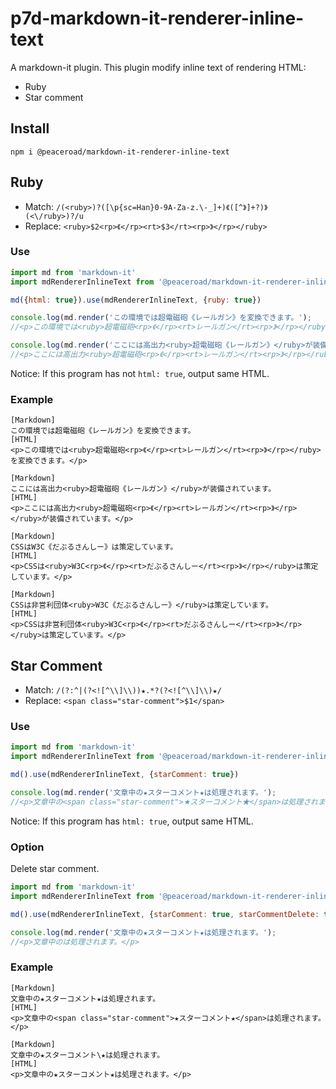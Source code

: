 # p7d-markdown-it-renderer-inline-text

A markdown-it plugin. This plugin modify inline text of rendering HTML:

- Ruby
- Star comment

## Install

```samp
npm i @peaceroad/markdown-it-renderer-inline-text
```

## Ruby

- Match: `/(<ruby>)?([\p{sc=Han}0-9A-Za-z.\-_]+)《([^》]+?)》(<\/ruby>)?/u`
- Replace: `<ruby>$2<rp>《</rp><rt>$3</rt><rp>》</rp></ruby>`

### Use

```js
import md from 'markdown-it'
import mdRendererInlineText from '@peaceroad/markdown-it-renderer-inline-text'

md({html: true}).use(mdRendererInlineText, {ruby: true})

console.log(md.render('この環境では超電磁砲《レールガン》を変換できます。');
//<p>この環境では<ruby>超電磁砲<rp>《</rp><rt>レールガン</rt><rp>》</rp></ruby>を変換できます。</p>

console.log(md.render('ここには高出力<ruby>超電磁砲《レールガン》</ruby>が装備されています。');
//<p>ここには高出力<ruby>超電磁砲<rp>《</rp><rt>レールガン</rt><rp>》</rp></ruby>が装備されています。</p>
```

Notice: If this program has not `html: true`,  output same HTML.

### Example

```
[Markdown]
この環境では超電磁砲《レールガン》を変換できます。
[HTML]
<p>この環境では<ruby>超電磁砲<rp>《</rp><rt>レールガン</rt><rp>》</rp></ruby>を変換できます。</p>

[Markdown]
ここには高出力<ruby>超電磁砲《レールガン》</ruby>が装備されています。
[HTML]
<p>ここには高出力<ruby>超電磁砲<rp>《</rp><rt>レールガン</rt><rp>》</rp></ruby>が装備されています。</p>

[Markdown]
CSSはW3C《だぶるさんしー》は策定しています。
[HTML]
<p>CSSは<ruby>W3C<rp>《</rp><rt>だぶるさんしー</rt><rp>》</rp></ruby>は策定しています。</p>

[Markdown]
CSSは非営利団体<ruby>W3C《だぶるさんしー》</ruby>は策定しています。
[HTML]
<p>CSSは非営利団体<ruby>W3C<rp>《</rp><rt>だぶるさんしー</rt><rp>》</rp></ruby>は策定しています。</p>
```

## Star Comment

- Match: `/(?:^|(?<![^\\]\\))★.*?(?<![^\\]\\)★/`
- Replace: `<span class="star-comment">$1</span>`

### Use

```js
import md from 'markdown-it'
import mdRendererInlineText from '@peaceroad/markdown-it-renderer-inline-text'

md().use(mdRendererInlineText, {starComment: true})

console.log(md.render('文章中の★スターコメント★は処理されます。');
//<p>文章中の<span class="star-comment">★スターコメント★</span>は処理されます。</p>
```

Notice: If this program has `html: true`,  output same HTML.

### Option

Delete star comment.

```js
import md from 'markdown-it'
import mdRendererInlineText from '@peaceroad/markdown-it-renderer-inline-text'

md().use(mdRendererInlineText, {starComment: true, starCommentDelete: true})

console.log(md.render('文章中の★スターコメント★は処理されます。');
//<p>文章中のは処理されます。</p>
```

### Example

```
[Markdown]
文章中の★スターコメント★は処理されます。
[HTML]
<p>文章中の<span class="star-comment">★スターコメント★</span>は処理されます。</p>

[Markdown]
文章中の★スターコメント\★は処理されます。
[HTML]
<p>文章中の★スターコメント★は処理されます。</p>
```
